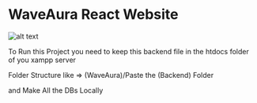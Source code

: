 # WaveAura React Website

![alt text](<WaveAura React Wesite UI.png>)


To Run this Project you need to keep this backend file in the htdocs folder of you xampp server

Folder Structure like =>
(WaveAura)/Paste the (Backend) Folder

and Make All the DBs Locally
